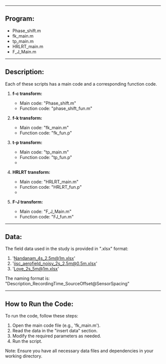 
-----------------------------------------------------------------
**Program:**
-----------------------------------------------------------------
- Phase_shift.m
- fk_main.m
- tp_main.m
- HRLRT_main.m
- F_J_Main.m
-----------------------------------------------------------------
**Description:**
-----------------------------------------------------------------

Each of these scripts has a main code and a corresponding function code.

1. **f-c transform:** 
   - Main code:     "Phase_shift.m"
   - Function code: "phase_shift_fun.m"

2. **f-k transform:** 
   - Main code:     "fk_main.m"
   - Function code: "fk_fun.p"

3. **t-p transform:** 
   - Main code:     "tp_main.m"
   - Function code: "tp_fun.p"
   - 
4. **HRLRT transform:** 
   - Main code:     "HRLRT_main.m"
   - Function code: "HRLRT_fun.p"
   - 
5. **F-J transform:** 
   - Main code:     "F_J_Main.m"
   - Function code: "FJ_fun.m"
-----------------------------------------------------------------
**Data:**
-----------------------------------------------------------------

The field data used in the study is provided in ".xlsx" format:

1. 'Nandanam_4s_2.5m@1m.xlsx'
2. 'iisc_aerofield_noisy_2s_2.5m@0.5m.xlsx'
3. 'Love_2s_5m@1m.xlsx'

The naming format is: "Description_RecordingTime_SourceOffset@SensorSpacing"

-----------------------------------------------------------------
**How to Run the Code:**
-----------------------------------------------------------------
To run the code, follow these steps:

1. Open the main code file (e.g., 'fk_main.m').
2. Read the data in the "insert data" section.
3. Modify the required parameters as needed.
4. Run the script.

Note: Ensure you have all necessary data files and dependencies in your working directory.

